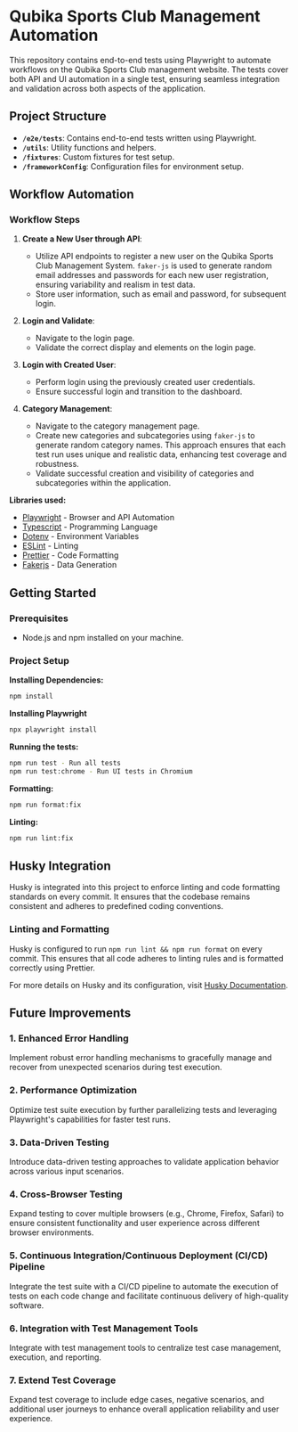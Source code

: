 # Qubika Sports Club Management Automation

This repository contains end-to-end tests using Playwright to automate workflows on the Qubika Sports Club management website. The tests cover both API and UI automation in a single test, ensuring seamless integration and validation across both aspects of the application.

## Project Structure

- **`/e2e/tests`**: Contains end-to-end tests written using Playwright.
- **`/utils`**: Utility functions and helpers.
- **`/fixtures`**: Custom fixtures for test setup.
- **`/frameworkConfig`**: Configuration files for environment setup.

## Workflow Automation

### Workflow Steps

1. **Create a New User through API**:

   - Utilize API endpoints to register a new user on the Qubika Sports Club Management System. `faker-js` is used to generate random email addresses and passwords for each new user registration, ensuring variability and realism in test data.
   - Store user information, such as email and password, for subsequent login.

2. **Login and Validate**:

   - Navigate to the login page.
   - Validate the correct display and elements on the login page.

3. **Login with Created User**:

   - Perform login using the previously created user credentials.
   - Ensure successful login and transition to the dashboard.

4. **Category Management**:
   - Navigate to the category management page.
   - Create new categories and subcategories using `faker-js` to generate random category names. This approach ensures that each test run uses unique and realistic data, enhancing test coverage and robustness.
   - Validate successful creation and visibility of categories and subcategories within the application.

**Libraries used:**
- [Playwright](https://playwright.dev/) - Browser and API Automation
- [Typescript](https://www.typescriptlang.org/) - Programming Language
- [Dotenv](https://www.npmjs.com/package/dotenv) - Environment Variables
- [ESLint](https://eslint.org/) - Linting
- [Prettier](https://prettier.io/) - Code Formatting
- [Fakerjs](https://fakerjs.dev/) - Data Generation

## Getting Started

### Prerequisites
- Node.js and npm installed on your machine.

### Project Setup

**Installing Dependencies:**

```bash
npm install
```

**Installing Playwright**

```bash
npx playwright install
```

**Running the tests:**

```bash
npm run test - Run all tests
npm run test:chrome - Run UI tests in Chromium
```

**Formatting:**

```bash
npm run format:fix
```

**Linting:**

```bash
npm run lint:fix
```
## Husky Integration

Husky is integrated into this project to enforce linting and code formatting standards on every commit. It ensures that the codebase remains consistent and adheres to predefined coding conventions.

### Linting and Formatting

Husky is configured to run `npm run lint && npm run format` on every commit. This ensures that all code adheres to linting rules and is formatted correctly using Prettier.

For more details on Husky and its configuration, visit [Husky Documentation](https://husky.dev/).

## Future Improvements

### 1. Enhanced Error Handling
Implement robust error handling mechanisms to gracefully manage and recover from unexpected scenarios during test execution.

### 2. Performance Optimization
Optimize test suite execution by further parallelizing tests and leveraging Playwright's capabilities for faster test runs.

### 3. Data-Driven Testing
Introduce data-driven testing approaches to validate application behavior across various input scenarios.

### 4. Cross-Browser Testing
Expand testing to cover multiple browsers (e.g., Chrome, Firefox, Safari) to ensure consistent functionality and user experience across different browser environments.

### 5. Continuous Integration/Continuous Deployment (CI/CD) Pipeline
Integrate the test suite with a CI/CD pipeline to automate the execution of tests on each code change and facilitate continuous delivery of high-quality software.

### 6. Integration with Test Management Tools
Integrate with test management tools to centralize test case management, execution, and reporting.

### 7. Extend Test Coverage
Expand test coverage to include edge cases, negative scenarios, and additional user journeys to enhance overall application reliability and user experience.